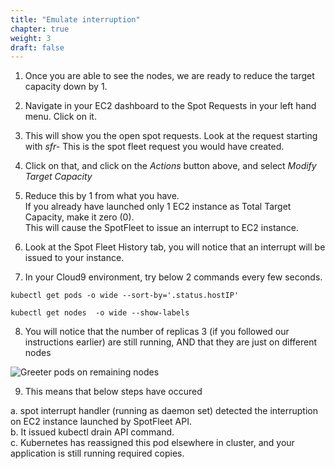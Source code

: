 ```yaml
---
title: "Emulate interruption"
chapter: true
weight: 3
draft: false
---
```


1. Once you are able to see the nodes, we are ready to reduce the target capacity down by 1.
 
2. Navigate in your EC2 dashboard to the Spot Requests in your left hand menu. Click on it.

3. This will show you the open spot requests. Look at the request starting with *sfr-* This is the spot fleet request you would have created.

4. Click on that, and click on the *Actions* button above, and select *Modify Target Capacity*
  
5. Reduce this by 1 from what you have. <br>If you already have launched only 1 EC2 instance as Total Target Capacity, make it zero (0). 
<br>This will cause the SpotFleet to issue an interrupt to EC2 instance.

6. Look at the Spot Fleet History tab, you will notice that an interrupt will be issued to your instance. 

7. In your Cloud9 environment,  try below 2 commands every few seconds.

```
kubectl get pods -o wide --sort-by='.status.hostIP'
```

```
kubectl get nodes  -o wide --show-labels 
```  

8. You will notice that the number of replicas 3 (if you followed our instructions earlier) are still running, AND that they are just on different nodes

![Greeter pods on remaining nodes](images/remainingspotpods.PNG) 

9. This means that below steps have occured 

a. spot interrupt handler (running as daemon set) detected the interruption on EC2 instance launched by SpotFleet API.<br>
b. It issued kubectl drain API command. <br>
c. Kubernetes has reassigned this pod elsewhere in cluster, and your application is still running required copies.<br>

